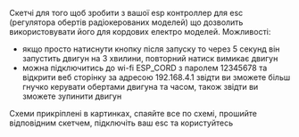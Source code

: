 Скетчі для того щоб зробити з вашої esp контроллер для esc (регулятора обертів радіокерованих моделей) що дозволить використовувати його для кордових електро моделей.
Можливості:
- якщо просто натиснути кнопку після запуску то через 5 секунд він запустить двигун на 3 хвилини, повторний натиск вимикає двигун
- можна підключитись до wi-fi ESP_CORD з паролем 12345678 та відкрити веб сторінку за адресою 192.168.4.1 звідти ви зможете більш гнучко керувати обертами двигуна та часом, також звідти ви зможете зупинити двигун

Схеми прикріплені в картинках, спаяйте все по схемі, прошийте відповідним скетчем, підключіть ваш esc та користуйтесь
